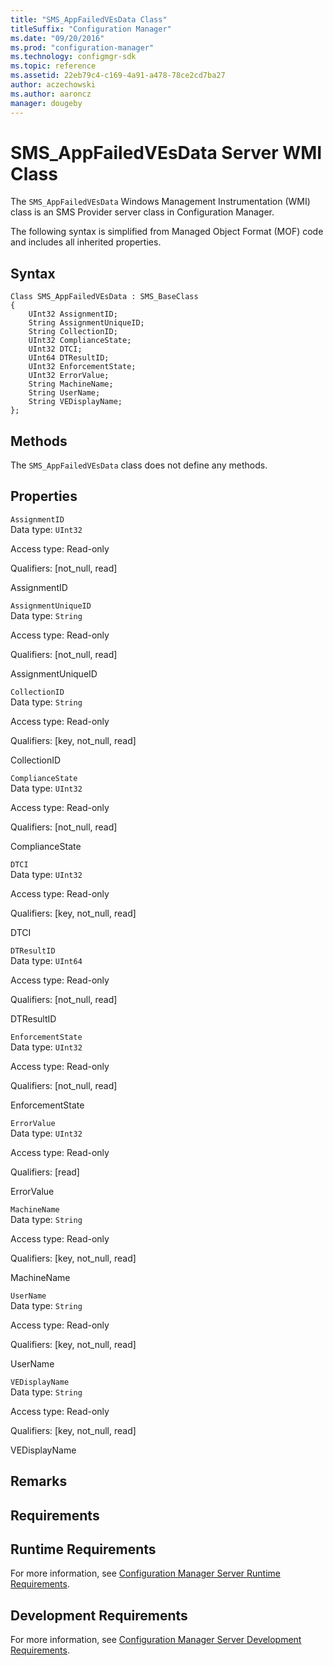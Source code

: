 ```yaml
---
title: "SMS_AppFailedVEsData Class"
titleSuffix: "Configuration Manager"
ms.date: "09/20/2016"
ms.prod: "configuration-manager"
ms.technology: configmgr-sdk
ms.topic: reference
ms.assetid: 22eb79c4-c169-4a91-a478-78ce2cd7ba27
author: aczechowski
ms.author: aaroncz
manager: dougeby
---
```


# SMS_AppFailedVEsData Server WMI Class

The `SMS_AppFailedVEsData` Windows Management Instrumentation (WMI) class is an SMS Provider server class in Configuration Manager.

The following syntax is simplified from Managed Object Format (MOF) code and includes all inherited properties.

## Syntax  

```  
Class SMS_AppFailedVEsData : SMS_BaseClass  
{  
    UInt32 AssignmentID;  
    String AssignmentUniqueID;  
    String CollectionID;  
    UInt32 ComplianceState;  
    UInt32 DTCI;  
    UInt64 DTResultID;  
    UInt32 EnforcementState;  
    UInt32 ErrorValue;  
    String MachineName;  
    String UserName;  
    String VEDisplayName;  
};  
```  

## Methods  
 The `SMS_AppFailedVEsData` class does not define any methods.  

## Properties  
 `AssignmentID`  
 Data type: `UInt32`  

 Access type: Read-only  

 Qualifiers: [not_null, read]  

 AssignmentID    

 `AssignmentUniqueID`  
 Data type: `String`  

 Access type: Read-only  

 Qualifiers: [not_null, read]  

 AssignmentUniqueID    

 `CollectionID`  
 Data type: `String`  

 Access type: Read-only  

 Qualifiers: [key, not_null, read]  

 CollectionID    

 `ComplianceState`  
 Data type: `UInt32`  

 Access type: Read-only  

 Qualifiers: [not_null, read]  

 ComplianceState    

 `DTCI`  
 Data type: `UInt32`  

 Access type: Read-only  

 Qualifiers: [key, not_null, read]  

 DTCI    

 `DTResultID`  
 Data type: `UInt64`  

 Access type: Read-only  

 Qualifiers: [not_null, read]  

 DTResultID    

 `EnforcementState`  
 Data type: `UInt32`  

 Access type: Read-only  

 Qualifiers: [not_null, read]  

 EnforcementState    

 `ErrorValue`  
 Data type: `UInt32`  

 Access type: Read-only  

 Qualifiers: [read]  

 ErrorValue    

 `MachineName`  
 Data type: `String`  

 Access type: Read-only  

 Qualifiers: [key, not_null, read]  

 MachineName    

 `UserName`  
 Data type: `String`  

 Access type: Read-only  

 Qualifiers: [key, not_null, read]  

 UserName    

 `VEDisplayName`  
 Data type: `String`  

 Access type: Read-only  

 Qualifiers: [key, not_null, read]  

 VEDisplayName    

## Remarks  

## Requirements  

## Runtime Requirements  
 For more information, see [Configuration Manager Server Runtime Requirements](../../../develop/core/reqs/server-runtime-requirements.md).  

## Development Requirements  
 For more information, see [Configuration Manager Server Development Requirements](../../../develop/core/reqs/server-development-requirements.md).
